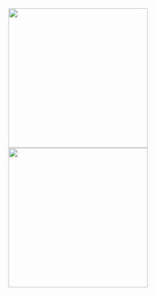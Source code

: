 <a href="https://github.com/anuraghazra/github-readme-stats">
  <picture>
    <source
      srcset="https://github-readme-stats-xyven1s-projects.vercel.app/api?username=xyven1&show_icons=true&hide_rank=true&theme=dark"
      media="(prefers-color-scheme: dark)"
    />
    <source
      srcset="https://github-readme-stats-xyven1s-projects.vercel.app/api?username=xyven1&show_icons=true&hide_rank=true"
      media="(prefers-color-scheme: light), (prefers-color-scheme: no-preference)"
    />
    <img   height=280 align="center" src="https://github-readme-stats.vercel.app/api?username=anuraghazra&show_icons=true&theme=dark" />
  </picture>
</a>
<a href="https://github.com/anuraghazra/github-readme-stats">
  <picture>
    <source
      srcset="https://github-readme-stats-xyven1s-projects.vercel.app/api/top-langs/?username=xyven1&langs_count=14&layout=compact&size_weight=.75&count_weight=.25&hide=jupyter%20notebook,tex"
      media="(prefers-color-scheme: dark)"
    />
    <source
      srcset="https://github-readme-stats-xyven1s-projects.vercel.app/api/top-langs/?username=xyven1&langs_count=14&layout=compact&size_weight=.75&count_weight=.25&hide=jupyter%20notebook,tex"
      media="(prefers-color-scheme: light), (prefers-color-scheme: no-preference)"
    />
    <img  height=280 align="center"  src="https://github-readme-stats.vercel.app/api?username=anuraghazra&show_icons=true&theme=dark" />
  </picture>
</a>
